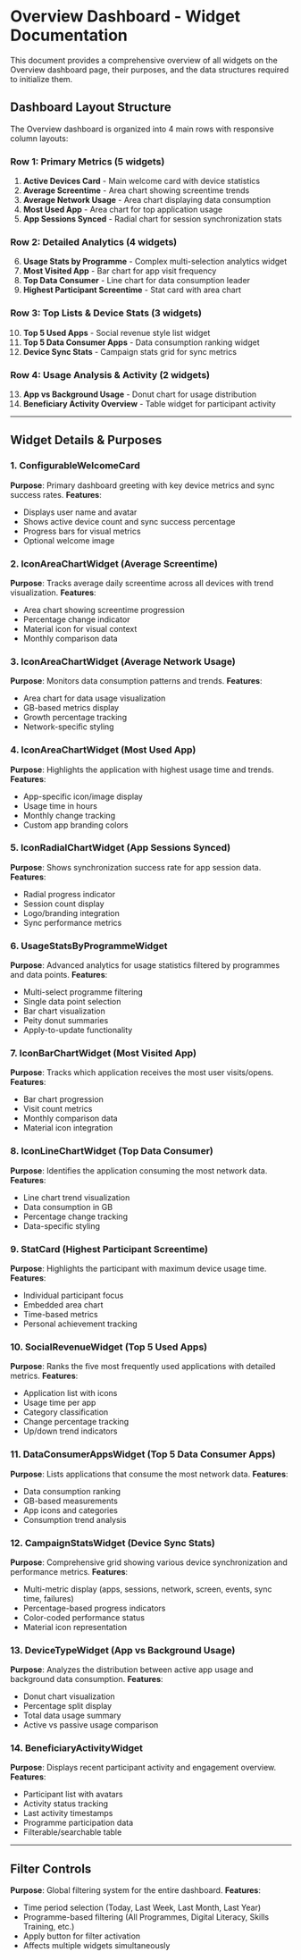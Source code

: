 # Overview Dashboard - Widget Documentation

This document provides a comprehensive overview of all widgets on the Overview dashboard page, their purposes, and the data structures required to initialize them.

## Dashboard Layout Structure

The Overview dashboard is organized into 4 main rows with responsive column layouts:

### Row 1: Primary Metrics (5 widgets)
1. **Active Devices Card** - Main welcome card with device statistics
2. **Average Screentime** - Area chart showing screentime trends  
3. **Average Network Usage** - Area chart displaying data consumption
4. **Most Used App** - Area chart for top application usage
5. **App Sessions Synced** - Radial chart for session synchronization stats

### Row 2: Detailed Analytics (4 widgets)
6. **Usage Stats by Programme** - Complex multi-selection analytics widget
7. **Most Visited App** - Bar chart for app visit frequency
8. **Top Data Consumer** - Line chart for data consumption leader
9. **Highest Participant Screentime** - Stat card with area chart

### Row 3: Top Lists & Device Stats (3 widgets)
10. **Top 5 Used Apps** - Social revenue style list widget
11. **Top 5 Data Consumer Apps** - Data consumption ranking widget
12. **Device Sync Stats** - Campaign stats grid for sync metrics

### Row 4: Usage Analysis & Activity (2 widgets)
13. **App vs Background Usage** - Donut chart for usage distribution
14. **Beneficiary Activity Overview** - Table widget for participant activity

---

## Widget Details & Purposes

### 1. ConfigurableWelcomeCard
**Purpose**: Primary dashboard greeting with key device metrics and sync success rates.
**Features**: 
- Displays user name and avatar
- Shows active device count and sync success percentage
- Progress bars for visual metrics
- Optional welcome image

### 2. IconAreaChartWidget (Average Screentime)
**Purpose**: Tracks average daily screentime across all devices with trend visualization.
**Features**:
- Area chart showing screentime progression
- Percentage change indicator
- Material icon for visual context
- Monthly comparison data

### 3. IconAreaChartWidget (Average Network Usage) 
**Purpose**: Monitors data consumption patterns and trends.
**Features**:
- Area chart for data usage visualization
- GB-based metrics display
- Growth percentage tracking
- Network-specific styling

### 4. IconAreaChartWidget (Most Used App)
**Purpose**: Highlights the application with highest usage time and trends.
**Features**:
- App-specific icon/image display
- Usage time in hours
- Monthly change tracking
- Custom app branding colors

### 5. IconRadialChartWidget (App Sessions Synced)
**Purpose**: Shows synchronization success rate for app session data.
**Features**:
- Radial progress indicator
- Session count display
- Logo/branding integration
- Sync performance metrics

### 6. UsageStatsByProgrammeWidget
**Purpose**: Advanced analytics for usage statistics filtered by programmes and data points.
**Features**:
- Multi-select programme filtering
- Single data point selection
- Bar chart visualization
- Peity donut summaries
- Apply-to-update functionality

### 7. IconBarChartWidget (Most Visited App)
**Purpose**: Tracks which application receives the most user visits/opens.
**Features**:
- Bar chart progression
- Visit count metrics
- Monthly comparison data
- Material icon integration

### 8. IconLineChartWidget (Top Data Consumer)
**Purpose**: Identifies the application consuming the most network data.
**Features**:
- Line chart trend visualization
- Data consumption in GB
- Percentage change tracking
- Data-specific styling

### 9. StatCard (Highest Participant Screentime)
**Purpose**: Highlights the participant with maximum device usage time.
**Features**:
- Individual participant focus
- Embedded area chart
- Time-based metrics
- Personal achievement tracking

### 10. SocialRevenueWidget (Top 5 Used Apps)
**Purpose**: Ranks the five most frequently used applications with detailed metrics.
**Features**:
- Application list with icons
- Usage time per app
- Category classification
- Change percentage tracking
- Up/down trend indicators

### 11. DataConsumerAppsWidget (Top 5 Data Consumer Apps)
**Purpose**: Lists applications that consume the most network data.
**Features**:
- Data consumption ranking
- GB-based measurements
- App icons and categories
- Consumption trend analysis

### 12. CampaignStatsWidget (Device Sync Stats)
**Purpose**: Comprehensive grid showing various device synchronization and performance metrics.
**Features**:
- Multi-metric display (apps, sessions, network, screen, events, sync time, failures)
- Percentage-based progress indicators
- Color-coded performance status
- Material icon representation

### 13. DeviceTypeWidget (App vs Background Usage)
**Purpose**: Analyzes the distribution between active app usage and background data consumption.
**Features**:
- Donut chart visualization
- Percentage split display
- Total data usage summary
- Active vs passive usage comparison

### 14. BeneficiaryActivityWidget
**Purpose**: Displays recent participant activity and engagement overview.
**Features**:
- Participant list with avatars
- Activity status tracking
- Last activity timestamps
- Programme participation data
- Filterable/searchable table

---

## Filter Controls

**Purpose**: Global filtering system for the entire dashboard.
**Features**:
- Time period selection (Today, Last Week, Last Month, Last Year)
- Programme-based filtering (All Programmes, Digital Literacy, Skills Training, etc.)
- Apply button for filter activation
- Affects multiple widgets simultaneously
